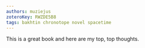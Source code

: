 ```yaml
---
authors: muziejus
zoteroKey: RWZDE5B8
tags: bakhtin chronotope novel spacetime
---
```


This is a great book and here are my top, top thoughts.

